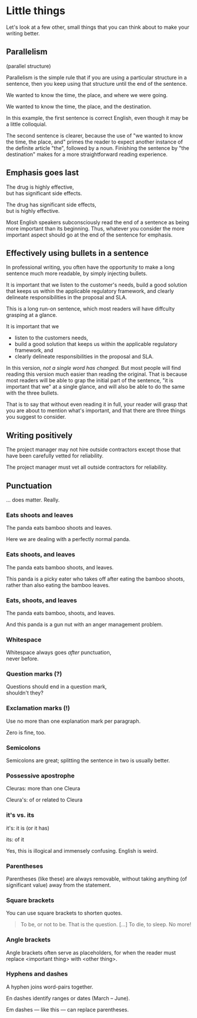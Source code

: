 # Little things

<!-- Note -->
Let's look at a few other, small things that you can think about to
make your writing better.


## Parallelism

(parallel structure)

<!-- Note -->
Parallelism is the simple rule that if you are using a particular
structure in a sentence, then you keep using that structure until the
end of the sentence.


We wanted to know the time, the place, and where we were going.  <!-- .element class="fragment" -->

We wanted to know the time, the place, and the destination. <!-- .element class="fragment" -->

<!-- Note -->
In this example, the first sentence is correct English, even though it
may be a little colloquial.

The second sentence is clearer, because the use of "we wanted to know
the time, the place, and" primes the reader to expect another
instance of the definite article "the", followed by a noun. Finishing
the sentence by "the destination" makes for a more straightforward
reading experience.


## Emphasis goes last


The drug is highly effective,  
but has significant side effects.  <!-- .element class="fragment" -->

The drug has significant side effects,  
but is highly effective. <!-- .element class="fragment" -->

<!-- Note -->
Most English speakers subconsciously read the end of a sentence as
being more important than its beginning. Thus, whatever you consider
the more important aspect should go at the end of the sentence for
emphasis.


## Effectively using bullets in a sentence

<!-- Note -->
In professional writing, you often have the opportunity to make a long
sentence much more readable, by simply injecting bullets.


It is important that we listen to the customer's needs, build a good
solution that keeps us within the applicable regulatory framework, and
clearly delineate responsibilities in the proposal and SLA.

<!-- Note -->
This is a long run-on sentence, which most readers will have diffculty
grasping at a glance.


It is important that we 

* listen to the customers needs, 
* build a good solution that keeps us within the applicable regulatory
framework, and
* clearly delineate responsibilities in the proposal and SLA.

<!-- Note -->
In this version, *not a single word has changed.* But most people will
find reading this version much easier than reading the original. That
is because most readers will be able to grap the initial part of the
sentence, "it is important that we" at a single glance, and will also
be able to do the same with the three bullets.

That is to say that without even reading it in full, your reader will
grasp that you are about to mention what's important, and that there
are three things you suggest to consider.


## Writing positively


The project manager may not hire outside contractors except those that
have been carefully vetted for reliability.  <!-- .element class="fragment" -->

The project manager must vet all outside contractors for
reliability. <!-- .element class="fragment" -->


## Punctuation

... does matter. Really.


### Eats shoots and leaves  <!-- .element class="hidden" -->

The panda eats bamboo shoots and leaves.

<!-- Note -->
Here we are dealing with a perfectly normal panda.


### Eats shoots, and leaves  <!-- .element class="hidden" -->

The panda eats bamboo shoots, and leaves.

<!-- Note -->
This panda is a picky eater who takes off after eating the bamboo
shoots, rather than also eating the bamboo leaves.


### Eats, shoots, and leaves  <!-- .element class="hidden" -->

The panda eats bamboo, shoots, and leaves.

<!-- Note -->
And this panda is a gun nut with an anger management problem.


### Whitespace

Whitespace always goes *after* punctuation,  
never before.


### Question marks (?)

Questions should end in a question mark,  
shouldn't they?


### Exclamation marks (!)

Use no more than one explanation mark per paragraph. 

Zero is fine, too.


### Semicolons

Semicolons are great; splitting the sentence in two is usually better.


### Possessive apostrophe

Cleuras: more than one Cleura <!-- .element class="fragment" -->

Cleura's: of or related to Cleura <!-- .element class="fragment" -->


### it's vs. its

it's: it is (or it has) <!-- .element class="fragment" -->

its: of it <!-- .element class="fragment" -->

<!-- Note -->
Yes, this is illogical and immensely confusing. English is weird.


### Parentheses

Parentheses (like these) are always removable, without taking anything
(of significant value) away from the statement.


### Square brackets

You can use square brackets to shorten quotes.

> To be, or not to be. That is the question. [...] To die, to
> sleep. No more!


### Angle brackets

Angle brackets often serve as placeholders, for when the reader must
replace &lt;important thing&gt; with &lt;other thing&gt;.


### Hyphens and dashes

A hyphen joins word-pairs together.  <!-- .element class="fragment" --> 

En dashes identify ranges or dates (March – June).  <!-- .element class="fragment" -->

Em dashes — like this — can replace parentheses.  <!-- .element class="fragment" -->
